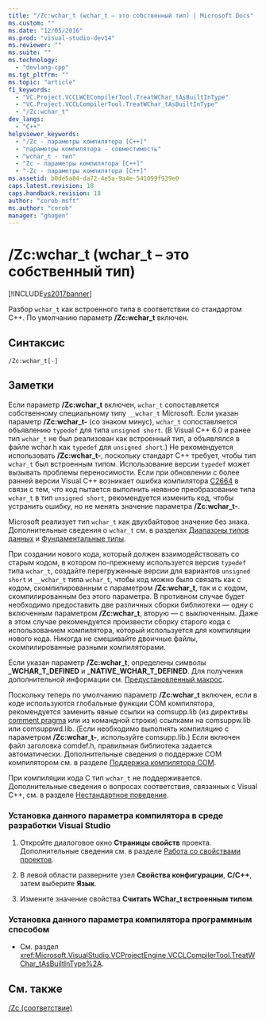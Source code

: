 ```yaml
---
title: "/Zc:wchar_t (wchar_t – это собственный тип) | Microsoft Docs"
ms.custom: ""
ms.date: "12/05/2016"
ms.prod: "visual-studio-dev14"
ms.reviewer: ""
ms.suite: ""
ms.technology: 
  - "devlang-cpp"
ms.tgt_pltfrm: ""
ms.topic: "article"
f1_keywords: 
  - "VC.Project.VCCLWCECompilerTool.TreatWChar_tAsBuiltInType"
  - "VC.Project.VCCLCompilerTool.TreatWChar_tAsBuiltInType"
  - "/Zc:wchar_t"
dev_langs: 
  - "C++"
helpviewer_keywords: 
  - "/Zc - параметры компилятора [C++]"
  - "параметры компилятора - совместимость"
  - "wchar_t - тип"
  - "Zc - параметры компилятора [C++]"
  - "-Zc - параметры компилятора [C++]"
ms.assetid: b0de5a84-da72-4e5a-9a4e-541099f939e0
caps.latest.revision: 18
caps.handback.revision: 18
author: "corob-msft"
ms.author: "corob"
manager: "ghogen"
---
```

# /Zc:wchar_t (wchar_t – это собственный тип)
[!INCLUDE[vs2017banner](../../assembler/inline/includes/vs2017banner.md)]

Разбор `wchar_t` как встроенного типа в соответствии со стандартом C\+\+.  По умолчанию параметр **\/Zc:wchar\_t** включен.  
  
## Синтаксис  
  
```  
/Zc:wchar_t[-]  
```  
  
## Заметки  
 Если параметр **\/Zc:wchar\_t** включен, `wchar_t` сопоставляется собственному специальному типу `__wchar_t` Microsoft.  Если указан параметр **\/Zc:wchar\_t\-** \(со знаком минус\), `wchar_t` сопоставляется объявлению `typedef` для типа `unsigned short`.  \(В Visual C\+\+ 6.0 и ранее тип `wchar_t` не был реализован как встроенный тип, а объявлялся в файле wchar.h как `typedef` для `unsigned short`.\) Не рекомендуется использовать **\/Zc:wchar\_t\-**, поскольку стандарт C\+\+ требует, чтобы тип `wchar_t` был встроенным типом.  Использование версии `typedef` может вызывать проблемы переносимости.  Если при обновлении с более ранней версии Visual C\+\+ возникает ошибка компилятора [C2664](../../error-messages/compiler-errors-2/compiler-error-c2664.md) в связи с тем, что код пытается выполнить неявное преобразование типа `wchar_t` в тип `unsigned short`, рекомендуется изменить код, чтобы устранить ошибку, но не менять значение параметра **\/Zc:wchar\_t\-**.  
  
 Microsoft реализует тип `wchar_t` как двухбайтовое значение без знака.  Дополнительные сведения о `wchar_t` см. в разделах [Диапазоны типов данных](../../cpp/data-type-ranges.md) и [Фундаментальные типы](../../cpp/fundamental-types-cpp.md).  
  
 При создании нового кода, который должен взаимодействовать со старым кодом, в котором по\-прежнему используется версия `typedef` типа `wchar_t`, создайте перегруженные версии для вариантов `unsigned short` и `__wchar_t` типа `wchar_t`, чтобы код можно было связать как с кодом, скомпилированным с параметром **\/Zc:wchar\_t**, так и с кодом, скомпилированным без этого параметра.  В противном случае будет необходимо предоставить две различных сборки библиотеки — одну с включенным параметром **\/Zc:wchar\_t**, вторую — с выключенным.  Даже в этом случае рекомендуется произвести сборку старого кода с использованием компилятора, который используется для компиляции нового кода.  Никогда не смешивайте двоичные файлы, скомпилированные разными компиляторами.  
  
 Если указан параметр **\/Zc:wchar\_t**, определены символы **\_WCHAR\_T\_DEFINED** и **\_NATIVE\_WCHAR\_T\_DEFINED**.  Для получения дополнительной информации см. [Предустановленный макрос](../../preprocessor/predefined-macros.md).  
  
 Поскольку теперь по умолчанию параметр **\/Zc:wchar\_t** включен, если в коде используются глобальные функции COM компилятора, рекомендуется заменить явные ссылки на comsupp.lib \(из директивы [comment pragma](../../preprocessor/comment-c-cpp.md) или из командной строки\) ссылками на comsuppw.lib или comsuppwd.lib.  \(Если необходимо выполнять компиляцию с параметром **\/Zc:wchar\_t\-**, используйте comsupp.lib.\) Если включен файл заголовка comdef.h, правильная библиотека задается автоматически.  Дополнительные сведения о поддержке COM компилятором см. в разделе [Поддержка компилятора COM](../Topic/Compiler%20COM%20Support.md).  
  
 При компиляции кода C тип `wchar_t` не поддерживается.  Дополнительные сведения о вопросах соответствия, связанных с Visual C\+\+, см. в разделе [Нестандартное поведение](../Topic/Nonstandard%20Behavior.md).  
  
### Установка данного параметра компилятора в среде разработки Visual Studio  
  
1.  Откройте диалоговое окно **Страницы свойств** проекта.  Дополнительные сведения см. в разделе [Работа со свойствами проектов](../../ide/working-with-project-properties.md).  
  
2.  В левой области разверните узел **Свойства конфигурации**, **C\/C\+\+**, затем выберите **Язык**.  
  
3.  Измените значение свойства **Считать WChar\_t встроенным типом**.  
  
### Установка данного параметра компилятора программным способом  
  
-   См. раздел <xref:Microsoft.VisualStudio.VCProjectEngine.VCCLCompilerTool.TreatWChar_tAsBuiltInType%2A>.  
  
## См. также  
 [\/Zc \(соответствие\)](../../build/reference/zc-conformance.md)